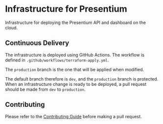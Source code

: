 # Infrastructure for Presentium

Infrastructure for deploying the Presentium API and dashboard on the cloud.

## Continuous Delivery

The infrastructure is deployed using GitHub Actions. The workflow is defined in `.github/workflows/terraform-apply.yml`.

The `production` branch is the one that will be applied when modified.

The default branch therefore is `dev`, and the `production` branch is protected.
When an infrastructure change is ready to be deployed, a pull request should be made from `dev` to `production`.

## Contributing

Please refer to the [Contributing Guide][contributing] before making a pull request.

[contributing]: https://github.com/presentium/meta/blob/main/CONTRIBUTING.md
